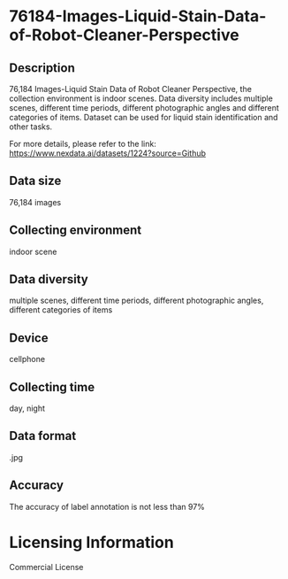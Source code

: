 # 76184-Images-Liquid-Stain-Data-of-Robot-Cleaner-Perspective

## Description
76,184 Images-Liquid Stain Data of Robot Cleaner Perspective, the collection environment is indoor scenes. Data diversity includes multiple scenes, different time periods, different photographic angles and different categories of items. Dataset can be used for liquid stain identification and other tasks.

For more details, please refer to the link: https://www.nexdata.ai/datasets/1224?source=Github


## Data size
76,184 images
## Collecting environment
indoor scene
## Data diversity
multiple scenes, different time periods, different photographic angles, different categories of items
## Device
cellphone
## Collecting time
day, night
## Data format
.jpg
## Accuracy
The accuracy of label annotation is not less than 97%
# Licensing Information
Commercial License
